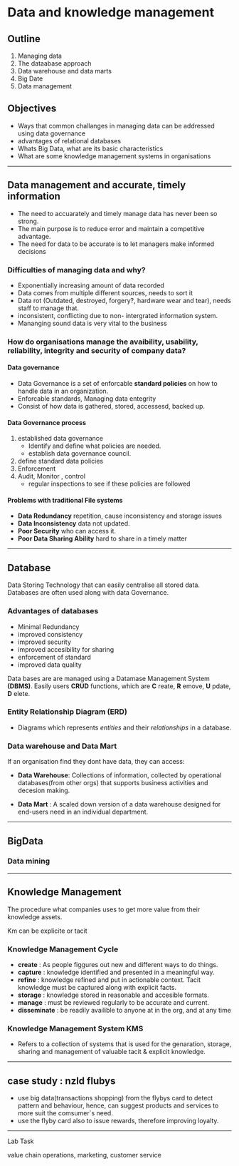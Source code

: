 # Data and knowledge management

## Outline

1. Managing data
1. The dataabase approach
1. Data warehouse and data marts
1. Big Date
1. Data management

## Objectives

- Ways that common challanges in managing data can be addressed using data governance
- advantages of relational databases
- Whats Big Data, what are its basic characteristics
- What are some knowledge management systems in organisations

----

## Data management and accurate, timely information

- The need to accuarately and timely manage data has never been so strong.
- The main purpose is to reduce error and maintain a competitive advantage.
- The need for data to be accurate is to let managers make informed decisions

### Difficulties of managing data and why?

- Exponentially increasing amount of data recorded
- Data comes from multiple different sources, needs to sort it
- Data rot (Outdated, destroyed, forgery?, hardware wear and tear), needs staff to manage that.
- inconsistent, conflicting due to non- intergrated information system.
- Mananging sound data is very vital to the business

### How do organisations manage the avaibility, usability, reliability, integrity and security of company data?

#### Data governance

- Data Governance is a set of enforcable __standard policies__ on how to handle data in an organization.
- Enforcable standards, Managing data entegrity
- Consist of how data is gathered, stored, accessesd, backed up.

#### Data Governance process

1. established data governance
   - Identify and define what policies are needed.
   - establish data governance council.
1. define standard data policies
1. Enforcement
1. Audit, Monitor , control
   - regular inspections to see if these policies are followed

#### Problems with traditional File systems

- __Data Redundancy__ repetition, cause inconsistency and storage issues
- __Data Inconsistency__ data not updated.
- __Poor Security__ who can access it.
- __Poor Data Sharing Ability__ hard to share in a timely matter

----

## Database

Data Storing Technology that can easily centralise all stored data. Databases are often used along with data Governance.

### Advantages of databases

- Minimal Redundancy
- improved consistency
- improved security
- improved accesibility for sharing
- enforcement of standard
- improved data quality

Data bases are are managed using a Datamase Management System __(DBMS)__. Easily users __CRUD__ functions, which are __C__ reate, __R__ emove, __U__ pdate, __D__ elete.  

### Entity Relationship Diagram (ERD)

- Diagrams which represents _entities_ and their _relationships_ in a database.

### Data warehouse and Data Mart

If an organisation find they dont have data, they can access:

- __Data Warehouse__: Collections of information, collected by operational databases(from other orgs) that supports business activities and decesion making.

- __Data Mart__ : A scaled down version of a data warehouse designed for end-users need in an individual department.

---

## BigData

### Data mining

----

## Knowledge Management

The procedure what companies uses to get more value from their knowledge assets.

Km can be explicite or tacit

### Knowledge Management Cycle

- __create__ : As people figgures out new and different ways to do things.
- __capture__ : knowledge identified and presented in a meaningful way.
- __refine__ : knowledge refined and put in actionable context. Tacit knowledge must be captured along with explicit facts.
- __storage__ : knowledge stored in reasonable and accesible formats.
- __manage__ : must be reviewed regularly to be accurate and current.
- __disseminate__ : be readily availible to anyone at in the org, and at any time

### Knowledge Management System __KMS__

- Refers to a collection of systems that is used for the genaration, storage, sharing and management of valuable tacit & explicit knowledge. 

----
## case study : nzld flubys

- use big data(transactions shopping) from the flybys card to detect pattern and behaviour, hence, can suggest products and services to more suit the comsumer`s need.
- use the flyby card also to issue rewards, therefore improving loyalty.


---

Lab Task 

value chain
operations, marketing, customer service 
